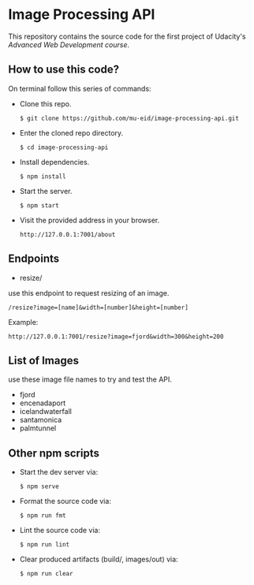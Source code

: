 # Image Processing API

This repository contains the source code for the first project of Udacity's _Advanced Web Development course_.

## How to use this code?

On terminal follow this series of commands:

-   Clone this repo.

    ```
    $ git clone https://github.com/mu-eid/image-processing-api.git
    ```

-   Enter the cloned repo directory.

    ```
    $ cd image-processing-api
    ```

-   Install dependencies.
    ```
    $ npm install
    ```
-   Start the server.
    ```
    $ npm start
    ```
-   Visit the provided address in your browser.
    ```
    http://127.0.0.1:7001/about
    ```

## Endpoints

-   resize/

use this endpoint to request resizing of an image.

```
/resize?image=[name]&width=[number]&height=[number]
```

Example:

```
http://127.0.0.1:7001/resize?image=fjord&width=300&height=200
```

## List of Images

use these image file names to try and test the API.

-   fjord
-   encenadaport
-   icelandwaterfall
-   santamonica
-   palmtunnel

## Other npm scripts

-   Start the dev server via:

    ```
    $ npm serve
    ```

-   Format the source code via:
    ```
    $ npm run fmt
    ```
-   Lint the source code via:
    ```
    $ npm run lint
    ```
-   Clear produced artifacts (build/, images/out) via:
    ```
    $ npm run clear
    ```
